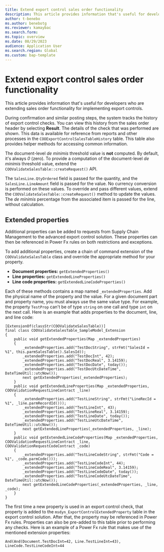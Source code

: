 ```yaml
---
title: Extend export control sales order functionality
description: This article provides information that's useful for developers who are extending sales order functionality for implementing export controls.
author: t-benebo
ms.author: benebotg
ms.reviewer: kamaybac
ms.search.form:
ms.topic: overview
ms.date: 08/29/2023
audience: Application User
ms.search.region: Global
ms.custom: bap-template
---
```


# Extend export control sales order functionality

This article provides information that's useful for developers who are extending sales order functionality for implementing export controls.

During confirmation and similar posting steps, the system tracks the history of export control checks. You can view this history from the sales order header by selecting **Result**. The details of the check that was performed are shown. This data is available for reference from reports and other processes in the `COOExportControlSalesTableHistory` table. This table also provides helper methods for accessing common information.

The document-level *de minimis* threshold value is **not** computed. By default, it's always *0* (zero). To provide a computation of the document-level *de minimis* threshold value, extend the `COOValidateSalesTable::createRequest()` API.

The `SalesLine.QtyOrdered` field is passed for the quantity, and the `SalesLine.LineAmount` field is passed for the value. No currency conversion is performed on these values. To override and pass different values, extend the `COOValidateSalesTable::createRequest()` method to update the values. The *de minimis* percentage from the associated item is passed for the line, without calculation.

## Extended properties

Additional properties can be added to requests from Supply Chain Management to the advanced export control solution. These properties can then be referenced in Power Fx rules on both restrictions and exceptions.

To add additional properties, create a chain of command extension of the `COOValidateSalesTable` class and override the appropriate method for your property.

- **Document properties:** `getExtendedProperties()`
- **Line properties:** `getExtendedLineProperties()`
- **Line code properties:** `getExtendedLineCodeProperties()`

Each of these methods contains a map named `_extendedProperties`. Add the physical name of the property and the value. For a given document part and property name, you must always use the same value type. For example, the property `TestProp` can't be of type `string` on one call and type `int` on the next call. Here is an example that adds properties to the document, line, and line code:

```xpp
[ExtensionOf(classStr(COOValidateSalesTable))]
final class COOValidateSalesTable_SampleModel_Extension
{
    public void getExtendedProperties(Map _extendedProperties)
    {
        _extendedProperties.add("TestDocString", strFmt("SalesId = %1", this.parmSalesTable().SalesId));
        _extendedProperties.add("TestDocInt", 42);
        _extendedProperties.add("TestDocReal", 3.14159);
        _extendedProperties.add("TestDocDate", today());
        _extendedProperties.add("TestDocUtcDateTime", DateTimeUtil::utcNow());
        next getExtendedProperties(_extendedProperties);
    }
    public void getExtendedLineProperties(Map _extendedProperties, COOValidationRequestLineContract _line)
    {
        _extendedProperties.add("TestLineString", strFmt("LineRecId = %1", _line.parmRecordId()));
        _extendedProperties.add("TestLineInt", 43);
        _extendedProperties.add("TestLineReal", 3.14159);
        _extendedProperties.add("TestLineDate", today());
        _extendedProperties.add("TestLineUtcDateTime", DateTimeUtil::utcNow());
        next getExtendedLineProperties(_extendedProperties, _line);
    }
    public void getExtendedLineCodeProperties(Map _extendedProperties, COOValidationRequestLineContract _line, COOValidationRequestCodeContract _code)
    {
        _extendedProperties.add("TestLineCodeString", strFmt("Code = %1", _code.parmCode()));
        _extendedProperties.add("TestLineCodeInt", 44);
        _extendedProperties.add("TestLineCodeReal", 3.14159);
        _extendedProperties.add("TestLineCodeDate", today());
        _extendedProperties.add("TestLineCodeUtcDateTime", DateTimeUtil::utcNow());
        next getExtendedLineCodeProperties(_extendedProperties, _line, _code);
    }
}
```

The first time a new property is used in an export control check, that property is added to the `msdyn_ExportControlExtendedProperty` table in the export control solution. After that, the property may be referenced in Power Fx rules. Properties can also be pre-added to this table prior to performing any checks. Here is an example of a Power Fx rule that makes use of the mentioned extension properties:

`And(And(Document.TestDocInt=42, Line.TestLineInt=43), LineCode.TestLineCodeInt=44`
